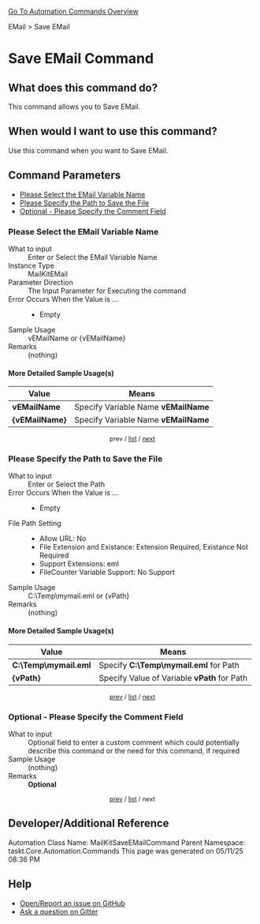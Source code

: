 <!--TITLE: Save EMail Command -->
<!-- SUBTITLE: a command in the EMail group. -->
[Go To Automation Commands Overview](/automation-commands.md)


EMail &gt; Save EMail


# Save EMail Command


## What does this command do?
This command allows you to Save EMail.


## When would I want to use this command?
Use this command when you want to Save EMail.


<a id="param_list"></a>
## Command Parameters
- [Please Select the EMail Variable Name](#param_0)
- [Please Specify the Path to Save the File](#param_1)
- [Optional - Please Specify the Comment Field](#param_2)


<a id="param_0"></a>
### Please Select the EMail Variable Name


<dl>
<dt>What to input</dt><dd>Enter or Select the EMail Variable Name</dd>
<dt>Instance Type</dt><dd>MailKitEMail</dd>
<dt>Parameter Direction</dt><dd>The Input Parameter for Executing the command</dd>
<dt>Error Occurs When the Value is ...</dt><dd><ul>
<li>Empty</li>
</ul></dd>
<dt>Sample Usage</dt><dd>vEMailName or {vEMailName}</dd>
<dt>Remarks</dt><dd>(nothing)</dd>
</dl>




#### More Detailed Sample Usage(s)
| Value | Means |
|---|---|
| <strong>vEMailName</strong> | Specify Variable Name **vEMailName** |
| <strong>{vEMailName}</strong> | Specify Variable Name **vEMailName** |


<div style="font-size: 90%; text-align: center">


prev / [list](#param_list) / [next](#param_1)


</div>


<a id="param_1"></a>
### Please Specify the Path to Save the File


<dl>
<dt>What to input</dt><dd>Enter or Select the Path</dd>
<dt>Error Occurs When the Value is ...</dt><dd><ul>
<li>Empty</li>
</ul></dd>
<dt>File Path Setting</dt><dd><ul><li>Allow URL: No</li><li>File Extension and Existance: Extension Required, Existance <string>Not</string> Required</li><li>Support Extensions: eml</li><li>FileCounter Variable Support: No Support</li></ul></dd>
<dt>Sample Usage</dt><dd>C:\Temp\mymail.eml or {vPath}</dd>
<dt>Remarks</dt><dd>(nothing)</dd>
</dl>




#### More Detailed Sample Usage(s)
| Value | Means |
|---|---|
| <strong>C:\Temp\mymail.eml</strong> | Specify **C:\Temp\mymail.eml** for Path |
| <strong>{vPath}</strong> | Specify Value of Variable **vPath** for Path |


<div style="font-size: 90%; text-align: center">


[prev](#param_1) / [list](#param_list) / [next](#param_2)


</div>


<a id="param_2"></a>
### Optional - Please Specify the Comment Field


<dl>
<dt>What to input</dt><dd>Optional field to enter a custom comment which could potentially describe this command or the need for this command, if required</dd>
<dt>Sample Usage</dt><dd>(nothing)</dd>
<dt>Remarks</dt><dd><strong>Optional</strong><br></dd>
</dl>




<div style="font-size: 90%; text-align: center">


[prev](#param_2) / [list](#param_list) / next


</div>


## Developer/Additional Reference
Automation Class Name: MailKitSaveEMailCommand
Parent Namespace: taskt.Core.Automation.Commands
This page was generated on 05/11/25 08:36 PM


## Help
- [Open/Report an issue on GitHub](https://github.com/rcktrncn/taskt/issues/new)
- [Ask a question on Gitter](https://gitter.im/taskt-rpa/Lobby)
